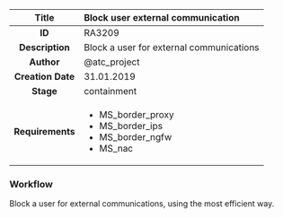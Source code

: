 | Title                       |  Block user external communication         |
|:---------------------------:|:--------------------|
| **ID**                      | RA3209            |
| **Description**             | Block a user for external communications   |
| **Author**                  | @atc_project        |
| **Creation Date**           | 31.01.2019 |
| **Stage**                   | containment         |
| **Requirements** |<ul><li>MS_border_proxy</li><li>MS_border_ips</li><li>MS_border_ngfw</li><li>MS_nac</li></ul>|

### Workflow

Block a user for external communications, using the most efficient way.
